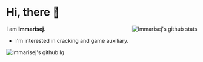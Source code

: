 # Hi, there 👋
<img style="max-width: 450px"  align="right" src="https://github-readme-stats.vercel.app/api/top-langs/?username=lmmarisej" alt="lmmarisej's github stats"/>

I am **lmmarisej**. 
- I'm interested in cracking and game auxiliary.



<img style="max-width: 450px"  align="left" src="https://github-readme-stats.vercel.app/api?username=lmmarisej&show_icons=true&icon_color=0366d6&bg_color=ffffff&hide_title=true&include_all_commits=true&count_private=true" alt="lmmarisej's github lg"/>



